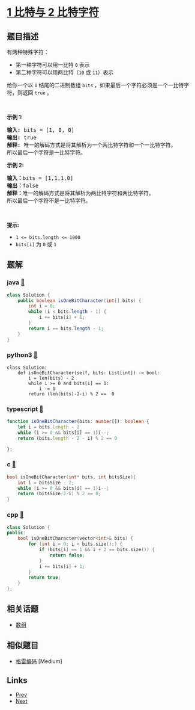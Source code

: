 
# [1 比特与 2 比特字符](https://leetcode-cn.com/problems/1-bit-and-2-bit-characters)

## 题目描述

<p>有两种特殊字符：</p>

<ul>
	<li>第一种字符可以用一比特&nbsp;<code>0</code> 表示</li>
	<li>第二种字符可以用两比特（<code>10</code>&nbsp;或&nbsp;<code>11</code>）表示</li>
</ul>

<p>给你一个以 <code>0</code> 结尾的二进制数组&nbsp;<code>bits</code>&nbsp;，如果最后一个字符必须是一个一比特字符，则返回 <code>true</code> 。</p>

<p>&nbsp;</p>

<p><strong>示例&nbsp;1:</strong></p>

<pre>
<strong>输入:</strong> bits = [1, 0, 0]
<strong>输出:</strong> true
<strong>解释:</strong> 唯一的解码方式是将其解析为一个两比特字符和一个一比特字符。
所以最后一个字符是一比特字符。
</pre>

<p><strong>示例&nbsp;2:</strong></p>

<pre>
<strong>输入：</strong>bits = [1,1,1,0]
<strong>输出：</strong>false
<strong>解释：</strong>唯一的解码方式是将其解析为两比特字符和两比特字符。
所以最后一个字符不是一比特字符。
</pre>

<p>&nbsp;</p>

<p><strong>提示:</strong></p>

<ul>
	<li><code>1 &lt;= bits.length &lt;= 1000</code></li>
	<li><code>bits[i]</code> 为 <code>0</code> 或 <code>1</code></li>
</ul>


## 题解

### java [🔗](1-bit-and-2-bit-characters.java) 
```java
class Solution {
    public boolean isOneBitCharacter(int[] bits) {
        int i = 0;
        while (i < bits.length - 1) {
            i += bits[i] + 1;
        }
        return i == bits.length - 1;
    }
}
```
### python3 [🔗](1-bit-and-2-bit-characters.py) 
```python3
class Solution:
    def isOneBitCharacter(self, bits: List[int]) -> bool:
        i = len(bits) - 2
        while i >= 0 and bits[i] == 1:
            i -= 1
        return (len(bits)-2-i) % 2 ==  0
```
### typescript [🔗](1-bit-and-2-bit-characters.ts) 
```typescript
function isOneBitCharacter(bits: number[]): boolean {
    let i = bits.length - 2
    while (i >= 0 && bits[i] == 1)i--;
    return (bits.length - 2 - i) % 2 == 0

};
```
### c [🔗](1-bit-and-2-bit-characters.c) 
```c
bool isOneBitCharacter(int* bits, int bitsSize){
    int i = bitsSize - 2;
    while (i >= 0 && bits[i] == 1)i--;
    return (bitsSize-2-i) % 2 == 0;
}
```
### cpp [🔗](1-bit-and-2-bit-characters.cpp) 
```cpp
class Solution {
public:
    bool isOneBitCharacter(vector<int>& bits) {
        for (int i = 0; i < bits.size();) {
            if (bits[i] == 1 && i + 2 == bits.size()) {
                return false;
            }
            i += bits[i] + 1;
        }
        return true;
    }
};
```


## 相关话题

- [数组](../../tags/array.md) 


## 相似题目

- [格雷编码](../gray-code/README.md)  [Medium] 


## Links

- [Prev](../max-stack/README.md) 
- [Next](../find-pivot-index/README.md) 

